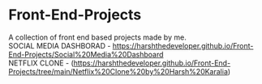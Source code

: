 # Front-End-Projects
A collection of front end based projects made by me. <br>
SOCIAL MEDIA DASHBORAD - https://harshthedeveloper.github.io/Front-End-Projects/Social%20Media%20Dashboard
<br>
NETFLIX CLONE - (https://harshthedeveloper.github.io/Front-End-Projects/tree/main/Netflix%20Clone%20by%20Harsh%20Karalia)
